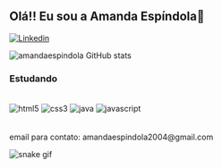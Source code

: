 ## Olá!! Eu sou a Amanda Espíndola👋

[![Linkedin](https://img.shields.io/badge/LinkedIn-0077B5?style=for-the-badge&logo=linkedin&logoColor=white)](https://www.linkedin.com/in/amanda-esp%C3%ADndola/)

![amandaespindola GitHub stats](https://github-readme-stats.vercel.app/api?username=amandaespindola&show_icons=true&theme=radical)

### Estudando

<div style="display: inline_block"><br/>
    <img align="center" alt="html5" src="https://img.shields.io/badge/HTML5-E34F26?style=for-the-badge&logo=html5&logoColor=white">
    <img align="center" alt="css3" src="https://img.shields.io/badge/CSS3-1572B6?style=for-the-badge&logo=css3&logoColor=white">
    <img align="center" alt="java" src="https://img.shields.io/badge/Java-ED8B00?style=for-the-badge&logo=openjdk&logoColor=white">
     <img align="center" alt="javascript" src="https://img.shields.io/badge/JavaScript-F7DF1E?style=for-the-badge&logo=javascript&logoColor=black">
</div>
<br><br>
email para contato: amandaespindola2004@gmail.com

![snake gif](https://github.com/amandaespindola/amandaespindola/blob/output/github-contribution-grid-snake.svg)
